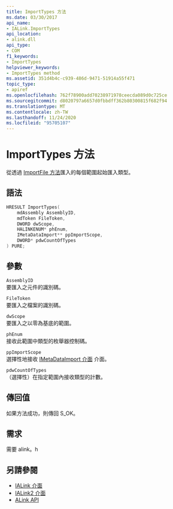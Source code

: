 ```yaml
---
title: ImportTypes 方法
ms.date: 03/30/2017
api_name:
- IALink.ImportTypes
api_location:
- alink.dll
api_type:
- COM
f1_keywords:
- ImportTypes
helpviewer_keywords:
- ImportTypes method
ms.assetid: 351d4b4c-c939-486d-9471-51914a55f471
topic_type:
- apiref
ms.openlocfilehash: 762f78900add70238971978ceecda089d0c725ce
ms.sourcegitcommit: d8020797a6657d0fbbdff362b80300815f682f94
ms.translationtype: MT
ms.contentlocale: zh-TW
ms.lasthandoff: 11/24/2020
ms.locfileid: "95705107"
---
```

# <a name="importtypes-method"></a>ImportTypes 方法

從透過 [ImportFile 方法](importfile-method.md)匯入的每個範圍起始匯入類型。  
  
## <a name="syntax"></a>語法  
  
```cpp  
HRESULT ImportTypes(  
    mdAssembly AssemblyID,  
    mdToken FileToken,  
    DWORD dwScope,  
    HALINKENUM* phEnum,  
    IMetaDataImport** ppImportScope,  
    DWORD* pdwCountOfTypes  
) PURE;  
```  
  
## <a name="parameters"></a>參數  

 `AssemblyID`  
 要匯入之元件的識別碼。  
  
 `FileToken`  
 要匯入之檔案的識別碼。  
  
 `dwScope`  
 要匯入之以零為基底的範圍。  
  
 `phEnum`  
 接收此範圍中類型的枚舉器控制碼。  
  
 `ppImportScope`  
 選擇性地接收 [IMetaDataImport 介面](../metadata/imetadataimport-interface.md) 介面。  
  
 `pdwCountOfTypes`  
 （選擇性）在指定範圍內接收類型的計數。  
  
## <a name="return-value"></a>傳回值  

 如果方法成功，則傳回 S_OK。  
  
## <a name="requirements"></a>需求  

 需要 alink。h  
  
## <a name="see-also"></a>另請參閱

- [IALink 介面](ialink-interface.md)
- [IALink2 介面](ialink2-interface.md)
- [ALink API](index.md)
